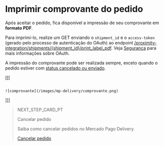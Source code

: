 # Imprimir comprovante do pedido

Após aceitar o pedido, fica disponível a impressão de seu comprovante em **formato PDF**. 

Para imprimí-lo, realize um GET enviando o `shipment_id` e o `access-token` (gerado pelo processo de autenticação do OAuth) ao endpoint [/proximity-integration/shipments/{shipment_id}/print_label_pdf](https://www.mercadopago[FAKER][URL][DOMAIN]/developers/pt/reference/mp_delivery/_proximity-integration_shipments_shipment_id_print_label_pdf/get). Veja [Segurança](https://www.mercadopago[FAKER][URL][DOMAIN]/developers/pt/guides/security/oauth/introduction) para mais informações sobre OAuth.

A impressão do comprovante pode ser realizada sempre, exceto quando o pedido estiver com [status cancelado ou enviado](https://www.mercadopago[FAKER][URL][DOMAIN]/developers/pt/guides/mp-delivery/get-order-data).

[[[
```response PDF

![comprovante](/images/mp-delivery/comprovante.png)

```
]]]

> NEXT_STEP_CARD_PT
>
> Cancelar pedido
>
> Saiba como cancelar pedidos no Mercado Pago Delivery.
>
> [Cancelar pedido](https://www.mercadopago[FAKER][URL][DOMAIN]/developers/pt/guides/mp-delivery/cancel-order)